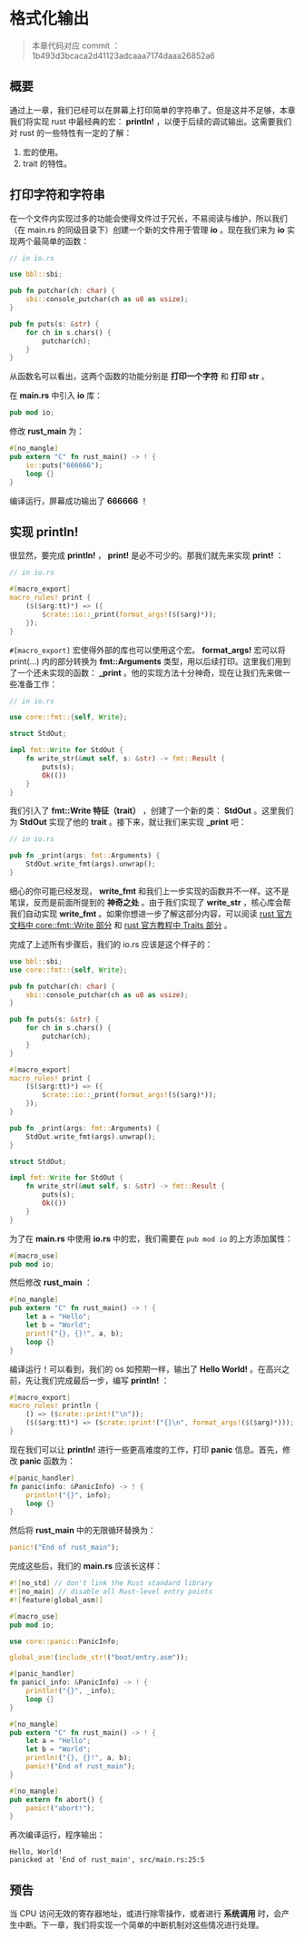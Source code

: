 # 格式化输出

> 本章代码对应 commit ：1b493d3bcaca2d41123adcaaa7174daaa26852a6

## 概要

通过上一章，我们已经可以在屏幕上打印简单的字符串了。但是这并不足够，本章我们将实现 rust 中最经典的宏： **println!** ，以便于后续的调试输出。这需要我们对 rust 的一些特性有一定的了解：

1. 宏的使用。
2. trait 的特性。

## 打印字符和字符串

在一个文件内实现过多的功能会使得文件过于冗长，不易阅读与维护，所以我们（在 main.rs 的同级目录下）创建一个新的文件用于管理 **io** 。现在我们来为 **io** 实现两个最简单的函数：

```rust
// in io.rs

use bbl::sbi;

pub fn putchar(ch: char) {
    sbi::console_putchar(ch as u8 as usize);
}

pub fn puts(s: &str) {
    for ch in s.chars() {
        putchar(ch);
    }
}
```

从函数名可以看出，这两个函数的功能分别是 **打印一个字符** 和 **打印 str** 。

在 **main.rs** 中引入 **io** 库：

```rust
pub mod io;
```

修改 **rust_main** 为：

```rust
#[no_mangle]
pub extern "C" fn rust_main() -> ! {
    io::puts("666666");
    loop {}
}
```

编译运行，屏幕成功输出了 **666666** ！

## 实现 println!

很显然，要完成 **println!** ， **print!** 是必不可少的。那我们就先来实现 **print!** ：

```rust
// in io.rs

#[macro_export]
macro_rules! print {
    ($($arg:tt)*) => ({
        $crate::io::_print(format_args!($($arg)*));
    });
}
```

`#[macro_export]` 宏使得外部的库也可以使用这个宏。 **format_args!** 宏可以将 print(...) 内的部分转换为 **fmt::Arguments** 类型，用以后续打印。这里我们用到了一个还未实现的函数： **\_print** 。他的实现方法十分神奇，现在让我们先来做一些准备工作：

```rust
// in io.rs

use core::fmt::{self, Write};

struct StdOut;

impl fmt::Write for StdOut {
    fn write_str(&mut self, s: &str) -> fmt::Result {
        puts(s);
        Ok(())
    }
}
```

我们引入了 **fmt::Write 特征（trait）** ，创建了一个新的类： **StdOut** 。这里我们为 **StdOut** 实现了他的 **trait** 。接下来，就让我们来实现 **\_print** 吧：

```rust
// in io.rs

pub fn _print(args: fmt::Arguments) {
    StdOut.write_fmt(args).unwrap();
}
```

细心的你可能已经发现， **write_fmt** 和我们上一步实现的函数并不一样。这不是笔误，反而是前面所提到的 **神奇之处** 。由于我们实现了 **write_str** ，核心库会帮我们自动实现 **write_fmt** 。如果你想进一步了解这部分内容，可以阅读 [rust 官方文档中 core::fmt::Write 部分](https://doc.rust-lang.org/core/fmt/trait.Write.html) 和 [rust 官方教程中 Traits 部分](https://doc.rust-lang.org/book/ch10-02-traits.html) 。

完成了上述所有步骤后，我们的 io.rs 应该是这个样子的：

```rust
use bbl::sbi;
use core::fmt::{self, Write};

pub fn putchar(ch: char) {
    sbi::console_putchar(ch as u8 as usize);
}

pub fn puts(s: &str) {
    for ch in s.chars() {
        putchar(ch);
    }
}

#[macro_export]
macro_rules! print {
    ($($arg:tt)*) => ({
        $crate::io::_print(format_args!($($arg)*));
    });
}

pub fn _print(args: fmt::Arguments) {
    StdOut.write_fmt(args).unwrap();
}

struct StdOut;

impl fmt::Write for StdOut {
    fn write_str(&mut self, s: &str) -> fmt::Result {
        puts(s);
        Ok(())
    }
}
```

为了在 **main.rs** 中使用 **io.rs** 中的宏，我们需要在 `pub mod io` 的上方添加属性：

```rust
#[macro_use]
pub mod io;
```

然后修改 **rust_main** ：

```rust
#[no_mangle]
pub extern "C" fn rust_main() -> ! {
    let a = "Hello";
    let b = "World";
    print!("{}, {}!", a, b);
    loop {}
}
```

编译运行！可以看到，我们的 os 如预期一样，输出了 **Hello World!** 。在高兴之前，先让我们完成最后一步，编写 **println!** ：

```rust
#[macro_export]
macro_rules! println {
    () => ($crate::print!("\n"));
    ($($arg:tt)*) => ($crate::print!("{}\n", format_args!($($arg)*)));
}
```

现在我们可以让 **println!** 进行一些更高难度的工作，打印 **panic** 信息。首先，修改 **panic** 函数为：

```rust
#[panic_handler]
fn panic(info: &PanicInfo) -> ! {
    println!("{}", info);
    loop {}
}
```

然后将 **rust_main** 中的无限循环替换为：

```rust
panic!("End of rust_main");
```

完成这些后，我们的 **main.rs** 应该长这样：

```rust
#![no_std] // don't link the Rust standard library
#![no_main] // disable all Rust-level entry points
#![feature(global_asm)]

#[macro_use]
pub mod io;

use core::panic::PanicInfo;

global_asm!(include_str!("boot/entry.asm"));

#[panic_handler]
fn panic(_info: &PanicInfo) -> ! {
    println!("{}", _info);
    loop {}
}

#[no_mangle]
pub extern "C" fn rust_main() -> ! {
    let a = "Hello";
    let b = "World";
    println!("{}, {}!", a, b);
    panic!("End of rust_main");
}

#[no_mangle]
pub extern fn abort() {
    panic!("abort!");
}
```

再次编译运行，程序输出：

```
Hello, World!
panicked at 'End of rust_main', src/main.rs:25:5
```

## 预告

当 CPU 访问无效的寄存器地址，或进行除零操作，或者进行 **系统调用** 时，会产生中断。下一章，我们将实现一个简单的中断机制对这些情况进行处理。

